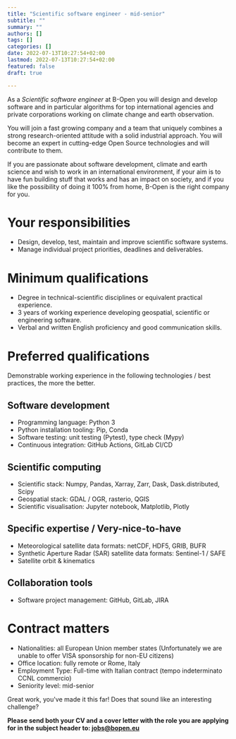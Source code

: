```yaml
---
title: "Scientific software engineer - mid-senior"
subtitle: ""
summary: ""
authors: []
tags: []
categories: []
date: 2022-07-13T10:27:54+02:00
lastmod: 2022-07-13T10:27:54+02:00
featured: false
draft: true

---
```


As a <!---
job title
-->
_Scientific software engineer_
at B-Open you will <!---
job short description
-->
design and develop software and in particular algorithms for top international agencies and private corporations working on climate change and earth observation.
<!---
common foreword
-->
You will join a fast growing company and
a team that uniquely combines a strong research-oriented attitude with a solid industrial approach.
You will become an expert in cutting-edge Open Source technologies and will contribute to them.

If you are passionate about software development, climate and earth science and wish to work in an international environment, if your aim is to have fun building stuff that works and has an impact on society, and if you like the possibility of doing it 100% from home, B-Open is the right company for you.

<!---
job long description
-->

# Your responsibilities

* Design, develop, test, maintain and improve scientific software systems.
* Manage individual project priorities, deadlines and deliverables.

# Minimum qualifications

* Degree in technical-scientific disciplines or equivalent practical experience.
* 3 years of working experience developing geospatial, scientific or engineering software.
* Verbal and written English proficiency and good communication skills.

# Preferred qualifications

Demonstrable working experience in the following technologies / best practices, the more the better.

## Software development

* Programming language: Python 3
* Python installation tooling: Pip, Conda
* Software testing: unit testing (Pytest), type check (Mypy)
* Continuous integration: GitHub Actions, GitLab CI/CD

## Scientific computing

* Scientific stack: Numpy, Pandas, Xarray, Zarr, Dask, Dask.distributed, Scipy
* Geospatial stack: GDAL / OGR, rasterio, QGIS
* Scientific visualisation: Jupyter notebook, Matplotlib, Plotly

## Specific expertise / Very-nice-to-have

* Meteorological satellite data formats: netCDF, HDF5, GRIB, BUFR
* Synthetic Aperture Radar (SAR) satellite data formats: Sentinel-1 / SAFE
* Satellite orbit & kinematics

## Collaboration tools

* Software project management: GitHub, GitLab, JIRA

<!---
common closing
-->

# Contract matters

* Nationalities: all European Union member states (Unfortunately we are unable to offer VISA sponsorship for non-EU citizens)
* Office location: fully remote or Rome, Italy
* Employment Type: Full-time with Italian contract (tempo indeterminato CCNL commercio)
* Seniority level: mid-senior

Great work, you've made it this far!
Does that sound like an interesting challenge?

**Please send both your CV and a cover letter with the role you are applying for in the subject header to: jobs@bopen.eu**